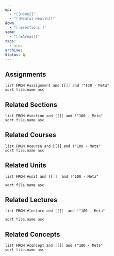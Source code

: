 ```yaml
---
up:
  - "[[Home]]"
  - "[[Mental Health]]"
down:
  - "[[❀Sections]]"
same:
  - "[[❀Areas]]"
tags:
  - area
archive: 
Status: 🪴
---
```

## Assignments
```dataview
list FROM #assignment and [[]] and !"100 - Meta"
sort file.name asc
```

## Related Sections
```dataview
list FROM #section and [[]] and !"100 - Meta"
sort file.name asc
```

## Related Courses
```dataview
list FROM #course and [[]] and !"100 - Meta"
sort file.name asc
```

## Related Units
```dataview
list FROM #unit and [[]]  and !"100 - Meta"

sort file.name asc
```

## Related Lectures
```dataview
list FROM #lecture and [[]]  and !"100 - Meta"

sort file.name asc
```

## Related Concepts
```dataview
list FROM #concept and [[]] and !"100 - Meta"
sort file.name asc
```